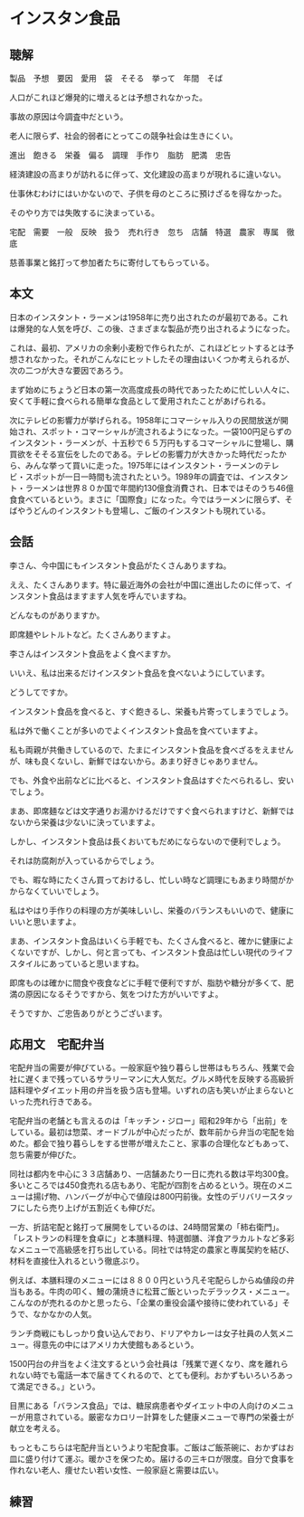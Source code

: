 # インスタン食品

## 聴解

製品　予想　要因　愛用　袋　そそる　挙って　年間　そば　

人口がこれほど爆発的に増えるとは予想されなかった。

事故の原因は今調査中だという。

老人に限らず、社会的弱者にとってこの競争社会は生きにくい。

進出　飽きる　栄養　偏る　調理　手作り　脂肪　肥満　忠告

経済建設の高まりが訪れるに伴って、文化建設の高まりが現れるに違いない。

仕事休むわけにはいかないので、子供を母のところに預けざるを得なかった。　

そのやり方では失敗するに決まっている。

宅配　需要　一般　反映　扱う　売れ行き　忽ち　店舗　特選　農家　専属　徹底　

慈善事業と銘打って参加者たちに寄付してもらっている。







## 本文

日本のインスタント・ラーメンは1958年に売り出されたのが最初である。これは爆発的な人気を呼び、この後、さまざまな製品が売り出されるようになった。

これは、最初、アメリカの余剰小麦粉で作られたが、これほどヒットするとは予想されなかった。それがこんなにヒットしたその理由はいくつか考えられるが、次の二つが大きな要因であろう。

まず始めにちょうど日本の第一次高度成長の時代であったために忙しい人々に、安くて手軽に食べられる簡単な食品として愛用されたことがあげられる。

次にテレビの影響力が挙げられる。1958年にコマーシャル入りの民間放送が開始され、スポット・コマーシャルが流されるようになった。一袋100円足らずのインスタント・ラーメンが、十五秒で６５万円もするコマーシャルに登場し、購買欲をそそる宣伝をしたのである。テレビの影響力が大きかった時代だったから、みんな挙って買いに走った。1975年にはインスタント・ラーメンのテレビ・スポットが一日一時間も流されたという。1989年の調査では、インスタント・ラーメンは世界８０か国で年間約130億食消費され、日本ではそのうち46億食食べているという。まさに「国際食」になった。今ではラーメンに限らず、そばやうどんのインスタントも登場し、ご飯のインスタントも現れている。

## 会話

李さん、今中国にもインスタント食品がたくさんありますね。

ええ、たくさんあります。特に最近海外の会社が中国に進出したのに伴って、インスタント食品はますます人気を呼んでいますね。

どんなものがありますか。

即席麺やレトルトなど。たくさんありますよ。

李さんはインスタント食品をよく食べますか。

いいえ、私は出来るだけインスタント食品を食べないようにしています。

どうしてですか。

インスタント食品を食べると、すぐ飽きるし、栄養も片寄ってしまうでしょう。

私は外で働くことが多いのでよくインスタント食品を食べていますよ。

私も両親が共働きしているので、たまにインスタント食品を食べざるをえませんが、味も良くないし、新鮮ではないから。あまり好きじゃありません。

でも、外食や出前などに比べると、インスタント食品はすぐたべられるし、安いでしょう。

まあ、即席麺などは文字通りお湯かけるだけですぐ食べられますけど、新鮮ではないから栄養は少ないに決っていますよ。

しかし、インスタント食品は長くおいてもだめにならないので便利でしょう。

それは防腐剤が入っているからでしょう。

でも、暇な時にたくさん買っておけるし、忙しい時など調理にもあまり時間がかからなくていいでしょう。

私はやはり手作りの料理の方が美味しいし、栄養のバランスもいいので、健康にいいと思いますよ。

まあ、インスタント食品はいくら手軽でも、たくさん食べると、確かに健康によくないですが、しかし、何と言っても、インスタント食品は忙しい現代のライフスタイルにあっていると思いますね。

即席ものは確かに間食や夜食などに手軽で便利ですが、脂肪や糖分が多くて、肥満の原因になるそうですから、気をつけた方がいいですよ。

そうですか、ご忠告ありがとうございます。

## 応用文　宅配弁当

宅配弁当の需要が伸びている。一般家庭や独り暮らし世帯はもちろん、残業で会社に遅くまで残っているサラリーマンに大人気だ。グルメ時代を反映する高級折詰料理やダイエット用の弁当を扱う店も登場。いずれの店も笑いが止まらないといった売れ行きである。

宅配弁当の老舗とも言えるのは「キッチン・ジロー」昭和29年から「出前」をしている。最初は惣菜、オードブルが中心だったが、数年前から弁当の宅配を始めた。都会で独り暮らしをする世帯が増えたこと、家事の合理化などもあって、忽ち需要が伸びた。

同社は都内を中心に３３店舗あり、一店舗あたり一日に売れる数は平均300食。多いところでは450食売れる店もあり、宅配が四割を占めるという。現在のメニューは揚げ物、ハンバーグが中心で値段は800円前後。女性のデリバリースタッフにしたら売り上げが五割近くも伸びだ。

一方、折詰宅配と銘打って展開をしているのは、24時間営業の「柿右衛門」。「レストランの料理を食卓に」と本膳料理、特選御膳、洋食アラカルトなど多彩なメニューで高級感を打ち出している。同社では特定の農家と専属契約を結び、材料を直接仕入れるという徹底ぶり。

例えば、本膳料理のメニューには８８００円という凡そ宅配らしからぬ値段の弁当もある。牛肉の叩く、鰻の蒲焼きに松茸ご飯といったデラックス・メニュー。こんなのが売れるのかと思ったら、「企業の重役会議や接待に使われている」そうで、なかなかの人気。

ランチ商戦にもしっかり食い込んでおり、ドリアやカレーは女子社員の人気メニュー。得意先の中にはアメリカ大使館もあるという。

1500円台の弁当をよく注文するという会社員は「残業で遅くなり、席を離れられない時でも電話一本で届きてくれるので、とても便利。おかずもいろいろあって満足できる。」という。

目黒にある「バランス食品」では、糖尿病患者やダイエット中の人向けのメニューが用意されている。厳密なカロリー計算をした健康メニューで専門の栄養士が献立を考える。

もっともこちらは宅配弁当というより宅配食事。ご飯はご飯茶碗に、おかずはお皿に盛り付けて運ぶ。暖かさを保つため。届けるの三キロが限度。自分で食事を作れない老人、痩せたい若い女性、一般家庭と需要は広い。



## 練習

